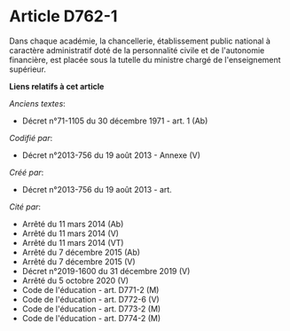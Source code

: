 # Article D762-1

Dans chaque académie, la chancellerie, établissement public national à caractère administratif doté de la personnalité civile
et de l'autonomie financière, est placée sous la tutelle du ministre chargé de l'enseignement supérieur.

**Liens relatifs à cet article**

_Anciens textes_:

  - Décret n°71-1105 du 30 décembre 1971 - art. 1 (Ab)

_Codifié par_:

  - Décret n°2013-756 du 19 août 2013 -  Annexe (V)

_Créé par_:

  - Décret n°2013-756 du 19 août 2013 - art.

_Cité par_:

  - Arrêté du 11 mars 2014 (Ab)
  - Arrêté du 11 mars 2014 (V)
  - Arrêté du 11 mars 2014 (VT)
  - Arrêté du 7 décembre 2015 (Ab)
  - Arrêté du 7 décembre 2015 (V)
  - Décret n°2019-1600 du 31 décembre 2019 (V)
  - Arrêté du 5 octobre 2020 (V)
  - Code de l'éducation - art. D771-2 (M)
  - Code de l'éducation - art. D772-6 (V)
  - Code de l'éducation - art. D773-2 (M)
  - Code de l'éducation - art. D774-2 (M)
